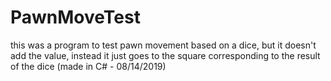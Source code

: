# PawnMoveTest
this was a program to test pawn movement based on a dice, but it doesn't add the value, instead it just goes to the square corresponding to the result of the dice (made in C# - 08/14/2019)
